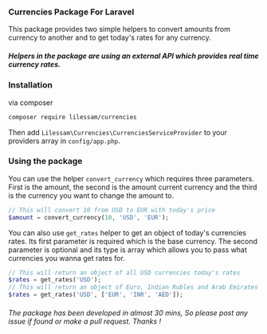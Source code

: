 ### Currencies Package For Laravel
This package provides two simple helpers to convert amounts from currency to another and to get today's rates for any currency.
##### Helpers in the package are using an external API which provides real time currency rates.

### Installation
via composer
```bash
composer require lilessam/currencies
```
Then add `Lilessam\Currencies\CurrenciesServiceProvider` to your providers array in `config/app.php`.

### Using the package
You can use the helper `convert_currency` which requires three parameters. First is the amount, the second is the amount current currency and the third is the currency you want to change the amount to.
```PHP
// This will convert 10 from USD to EUR with today's price
$amount = convert_currency(10, 'USD', 'EUR');
```
You can also use `get_rates` helper to get an object of today's currencies rates. Its first parameter is required which is the base currency. The second parameter is optional and its type is array which allows you to pass what currencies you wanna get rates for.
```PHP
// This will return an object of all USD currencies today's rates
$rates = get_rates('USD');
// This will return an object of Euro, Indian Rubles and Arab Emirates Dirham rates for USD.
$rates = get_rates('USD', ['EUR', 'INR', 'AED']);
```


###### The package has been developed in almost 30 mins, So please post any issue if found or make a pull request. Thanks !